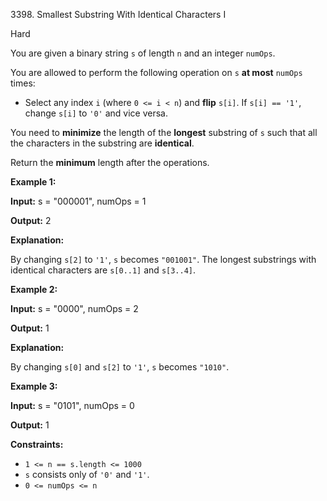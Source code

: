 3398\. Smallest Substring With Identical Characters I

Hard

You are given a binary string `s` of length `n` and an integer `numOps`.

You are allowed to perform the following operation on `s` **at most** `numOps` times:

*   Select any index `i` (where `0 <= i < n`) and **flip** `s[i]`. If `s[i] == '1'`, change `s[i]` to `'0'` and vice versa.

You need to **minimize** the length of the **longest** substring of `s` such that all the characters in the substring are **identical**.

Return the **minimum** length after the operations.

**Example 1:**

**Input:** s = "000001", numOps = 1

**Output:** 2

**Explanation:**

By changing `s[2]` to `'1'`, `s` becomes `"001001"`. The longest substrings with identical characters are `s[0..1]` and `s[3..4]`.

**Example 2:**

**Input:** s = "0000", numOps = 2

**Output:** 1

**Explanation:**

By changing `s[0]` and `s[2]` to `'1'`, `s` becomes `"1010"`.

**Example 3:**

**Input:** s = "0101", numOps = 0

**Output:** 1

**Constraints:**

*   `1 <= n == s.length <= 1000`
*   `s` consists only of `'0'` and `'1'`.
*   `0 <= numOps <= n`